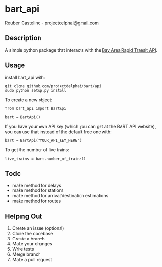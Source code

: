 bart_api
=============
Reuben Castelino - projectdelphai@gmail.com

Description
-------------
A simple python package that interacts with the [Bay Area Rapid Transit API](http://api.bart.gov/docs/overview/index.aspx).

Usage
-------------

install bart_api with:

    git clone github.com/projectdelphai/bart/api
    sudo python setup.py install

To create a new object:

    from bart_api import BartApi

    bart = BartApi()

If you have your own API key (which you can get at the BART API website), you can use that instead of the default free one with:

    bart = BartApi("YOUR_API_KEY_HERE")

To get the number of live trains:

    live_trains = bart.number_of_trains()

Todo
-----------------
* make method for delays
* make method for stations
* make method for arrival/destination estimations
* make method for routes


Helping Out
-------------

 1. Create an issue (optional)
 1. Clone the codebase
 1. Create a branch
 1. Make your changes
 1. Write tests
 1. Merge branch
 1. Make a pull request

